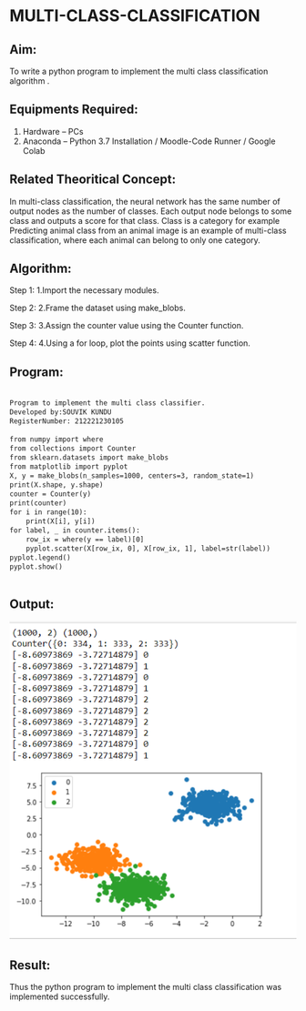 # MULTI-CLASS-CLASSIFICATION
## Aim:
To write a python program to implement the multi class classification algorithm .

## Equipments Required:
1. Hardware – PCs
2. Anaconda – Python 3.7 Installation / Moodle-Code Runner / Google Colab

## Related Theoritical Concept:

In multi-class classification, the neural network has the same number of output nodes as the number of classes. Each output node belongs to some class and outputs a score for that class. Class is a category for example Predicting animal class from an animal image is an example of multi-class classification, where each animal can belong to only one category.


## Algorithm:

Step 1:
1.Import the necessary modules.

Step 2:
2.Frame the dataset using make_blobs.

Step 3:
3.Assign the counter value using the Counter function.

Step 4:
4.Using a for loop, plot the points using scatter function.
## Program:
```

Program to implement the multi class classifier.
Developed by:SOUVIK KUNDU
RegisterNumber: 212221230105

from numpy import where
from collections import Counter
from sklearn.datasets import make_blobs
from matplotlib import pyplot
X, y = make_blobs(n_samples=1000, centers=3, random_state=1)
print(X.shape, y.shape)
counter = Counter(y)
print(counter)
for i in range(10):
    print(X[i], y[i])
for label, _ in counter.items():
	row_ix = where(y == label)[0]
	pyplot.scatter(X[row_ix, 0], X[row_ix, 1], label=str(label))
pyplot.legend()
pyplot.show()


```

## Output:
![multi class classification plot](34.png)


## Result:
Thus the python program to implement the multi class classification was implemented successfully.

